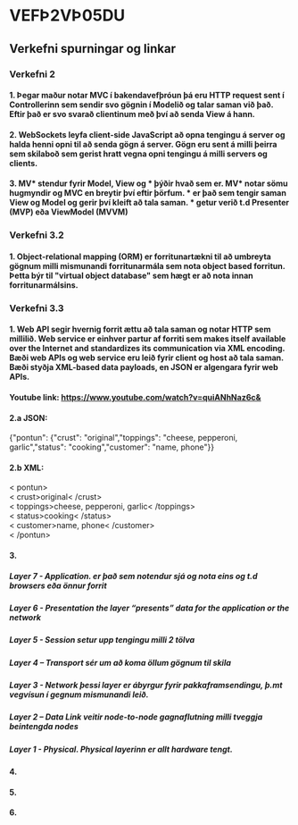 # VEFÞ2VÞ05DU

## Verkefni spurningar og linkar

### Verkefni 2
#### 1. Þegar maður notar MVC í bakendavefþróun þá eru HTTP request sent í Controllerinn sem sendir svo gögnin í Modelið og talar saman við það. Eftir það er svo svarað clientinum með því að senda View á hann.

#### 2. WebSockets leyfa client-side JavaScript að opna tengingu á server og halda henni opni til að senda gögn á server. Gögn eru sent á milli þeirra sem skilaboð sem gerist hratt vegna opni tengingu á milli servers og clients.

#### 3. MV* stendur fyrir Model, View og * þýðir hvað sem er. MV* notar sömu hugmyndir og MVC en breytir því eftir þörfum. * er það sem tengir saman View og Model og gerir því kleift að tala saman. * getur verið t.d Presenter (MVP) eða ViewModel (MVVM)

### Verkefni 3.2
#### 1. Object-relational mapping (ORM) er forritunartækni til að umbreyta gögnum milli mismunandi forritunarmála sem nota object based forritun. Þetta býr til "virtual object database" sem hægt er að nota innan forritunarmálsins.

### Verkefni 3.3
#### 1. Web API segir hvernig forrit ættu að tala saman og notar HTTP sem millilið. Web service er einhver partur af forriti sem makes itself available over the Internet and standardizes its communication via XML encoding. Bæði web APIs og web service eru leið fyrir client og host að tala saman. Bæði styðja XML-based data payloads, en JSON er algengara fyrir web APIs.
#### Youtube link: https://www.youtube.com/watch?v=quiANhNaz6c&

#### 2.a JSON: 
{"pontun": {"crust": "original","toppings": "cheese, pepperoni, garlic","status": "cooking","customer": "name, phone"}}
#### 2.b XML:
< pontun><br>
  < crust>original< /crust><br>
  < toppings>cheese, pepperoni, garlic< /toppings><br>
  < status>cooking< /status><br>
  < customer>name, phone< /customer><br>
< /pontun>

#### 3.
##### Layer 7 - Application. er það sem notendur sjá og nota eins og t.d browsers eða önnur forrit
##### Layer 6 - Presentation the layer “presents” data for the application or the network
##### Layer 5 - Session setur upp tengingu milli 2 tölva
##### Layer 4 – Transport sér um að koma öllum gögnum til skila
##### Layer 3 - Network þessi layer er ábyrgur fyrir pakkaframsendingu, þ.mt vegvísun í gegnum mismunandi leið.
##### Layer 2 – Data Link veitir node-to-node gagnaflutning milli tveggja beintengda nodes
##### Layer 1 - Physical. Physical layerinn er allt hardware tengt.

#### 4.

#### 5.

#### 6.
